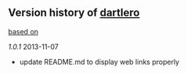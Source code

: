 ## Version history of [dartlero](http://pub.dartlang.org/packages/dartlero)

[based on](http://semver.org/)

*1.0.1* 2013-11-07

+ update README.md to display web links properly

